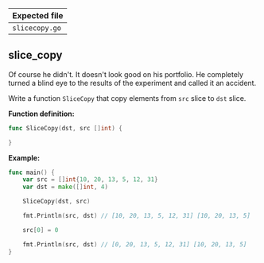 | Expected file  |
| -------------- |
| `slicecopy.go` |

## slice_copy

<p data-story-username="lascar123">Of course he didn't. It doesn't look good on his portfolio. He completely turned a blind eye to the results of the experiment and called it an accident.</p>


Write a function `SliceCopy` that copy elements from `src` slice to `dst` slice.

**Function definition:**

```go
func SliceCopy(dst, src []int) {

}
```

**Example:**

```go
func main() {
    var src = []int{10, 20, 13, 5, 12, 31}
    var dst = make([]int, 4)

    SliceCopy(dst, src)

    fmt.Println(src, dst) // [10, 20, 13, 5, 12, 31] [10, 20, 13, 5]

    src[0] = 0

    fmt.Println(src, dst) // [0, 20, 13, 5, 12, 31] [10, 20, 13, 5]
}
```
